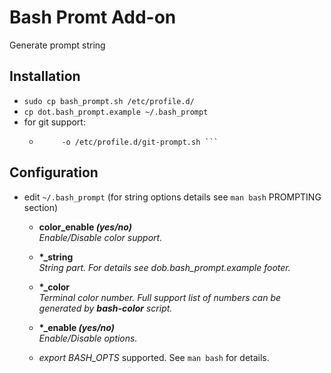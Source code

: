 Bash Promt Add-on
======
Generate prompt string

## Installation
* ``` sudo cp bash_prompt.sh /etc/profile.d/ ```
* ``` cp dot.bash_prompt.example ~/.bash_prompt ```
* for git support:
  * ``` curl -sSL https://raw.githubusercontent.com/git/git/master/contrib/completion/git-prompt.sh \  
         -o /etc/profile.d/git-prompt.sh ```

## Configuration
* edit `~/.bash_prompt` (for string options details see `man bash` PROMPTING section)
  * **color_enable _(yes/no)_**  
    _Enable/Disable color support._
  * **\*_string**  
    _String part. For details see dob.bash_prompt.example footer._
  * **\*_color**  
    _Terminal color number. Full support list of numbers can be generated by **bash-color** script._
  * **\*_enable _(yes/no)_**  
    _Enable/Disable options._

  * _export BASH\_OPTS_ supported. See `man bash` for details.
